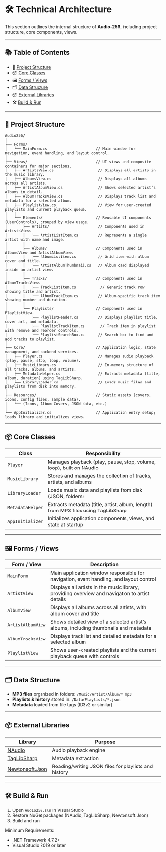 # 🛠 Technical Architecture

This section outlines the internal structure of **Audio-256**, including project structure, core components, views.

---

## 📚 Table of Contents

- 📁 [Project Structure](#-project-structure)
- 📦 [Core Classes](#-core-classes)
- 🖼 [Forms / Views](#-forms--views)
- 🗂 [Data Structure](#-data-structure)
- 📦 [External Libraries](#-external-libraries)
- 🛠 [Build & Run](#-build--run)

---

## 📁 Project Structure

```plaintext
Audio256/
│
├── Forms/
│   └── MainForm.cs                      // Main window for navigation, event handling, and layout control.
│
├── Views/                               // UI views and composite containers for major sections.
│   ├── ArtistsView.cs                    // Displays all artists in the music library.
│   ├── AlbumsView.cs                     // Displays all albums across all artists.
│   ├── ArtistAlbumView.cs                // Shows selected artist’s albums in detail.
│   ├── AlbumTracksView.cs                // Displays track list and metadata for a selected album.
│   ├── PlaylistView.cs                   // View for user-created playlists and current playback queue.
│   │
│   └── Elements/                        // Reusable UI components (UserControls), grouped by view usage.
│       ├── Artists/                      // Components used in ArtistsView.
│       │   └── ArtistListItem.cs         // Represents a single artist with name and image.
│       │
│       ├── Albums/                      // Components used in AlbumsView and ArtistAlbumView.
│       │   ├── AlbumListItem.cs          // Grid item with album cover and title.
│       │   └── ArtistAlbumThumbnail.cs   // Album card displayed inside an artist view.
│       │
│       ├── Tracks/                      // Components used in AlbumTracksView.
│       │   ├── TrackListItem.cs           // Generic track row showing title and artist.
│       │   └── AlbumTrackItem.cs         // Album-specific track item showing number and duration.
│       │
│       └── Playlists/                   // Components used in PlaylistView.
│           ├── PlaylistHeader.cs         // Displays playlist title, cover art, and metadata.
│           ├── PlaylistTrackItem.cs       // Track item in playlist with remove and reorder controls.
│           └── PlaylistSearchBox.cs      // Search box to find and add tracks to playlist.
│
├── Core/                                // Application logic, state management, and backend services.
│   ├── Player.cs                         // Manages audio playback (play, pause, stop, loop, volume).
│   ├── MusicLibrary.cs                   // In-memory structure of all tracks, albums, and artists.
│   ├── MetadataHelper.cs                 // Extracts metadata (title, album, duration) using TagLibSharp.
│   └── LibraryLoader.cs                  // Loads music files and playlists from disk into memory.
│
├── Resources/                           // Static assets (covers, icons, config files, sample data).
│   └── (Icons, Album Covers, JSON data, etc.)
│
└── AppInitializer.cs                    // Application entry setup; loads library and initializes views.
```  

---

## 📦 Core Classes

| Class | Responsibility |
|-------|----------------|
| `Player` | Manages playback (play, pause, stop, volume, loop), built on NAudio |
| `MusicLibrary` | Stores and manages the collection of tracks, artists, and albums |
| `LibraryLoader` | Loads music data and playlists from disk (JSON, folders) |
| `MetadataHelper` | Extracts metadata (title, artist, album, length) from MP3 files using TagLibSharp |
| `AppInitializer` | Initializes application components, views, and state at startup |

---

## 🖼 Forms / Views

| Form / View | Description |
|-------------|-------------|
| `MainForm` | Main application window responsible for navigation, event handling, and layout control |
| `ArtistView` | Displays all artists in the music library, providing overview and navigation to artist details |
| `AlbumView` | Displays all albums across all artists, with album cover and title |
| `ArtistAlbumView` | Shows detailed view of a selected artist’s albums, including thumbnails and metadata |
| `AlbumTracksView` | Displays track list and detailed metadata for a selected album |
| `PlaylistView` | Shows user-created playlists and the current playback queue with controls |

---

## 🗂 Data Structure

- **MP3 files** organized in folders: `/Music/Artist/Album/*.mp3`
- **Playlists & history** stored in: `/Data/Playlists/*.json`
- **Metadata** loaded from file tags (ID3v2 or similar)

---

## 📦 External Libraries

| Library | Purpose |
|--------|---------|
| [NAudio](https://github.com/naudio/NAudio) | Audio playback engine |
| [TagLibSharp](https://github.com/mono/taglib-sharp) | Metadata extraction |
| [Newtonsoft.Json](https://www.newtonsoft.com/json) | Reading/writing JSON files for playlists and history |

---

## 🛠 Build & Run

1. Open `Audio256.sln` in Visual Studio
2. Restore NuGet packages (NAudio, TagLibSharp, Newtonsoft.Json)
3. Build and run

Minimum Requirements:
- .NET Framework 4.7.2+
- Visual Studio 2019 or later